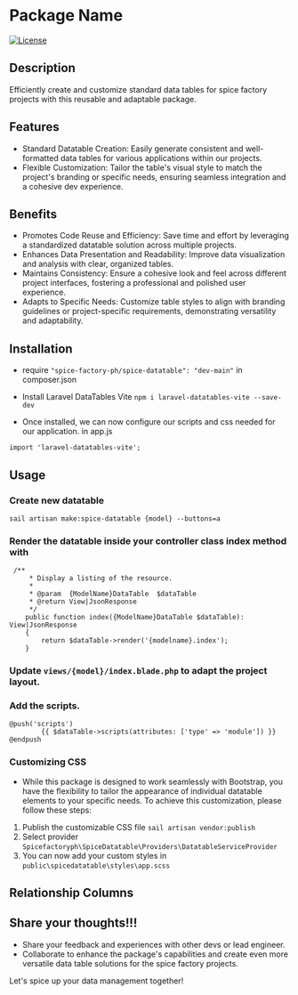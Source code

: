 # Package Name

[![License](https://img.shields.io/badge/license-MIT-blue.svg)](https://opensource.org/licenses/MIT)

## Description

Efficiently create and customize standard data tables for spice factory projects with this reusable and adaptable package.

## Features

- Standard Datatable Creation: Easily generate consistent and well-formatted data tables for various applications within our projects.
- Flexible Customization: Tailor the table's visual style to match the project's branding or specific needs, ensuring seamless integration and a cohesive dev experience.

## Benefits

- Promotes Code Reuse and Efficiency: Save time and effort by leveraging a standardized datatable solution across multiple projects.
- Enhances Data Presentation and Readability: Improve data visualization and analysis with clear, organized tables.
- Maintains Consistency: Ensure a cohesive look and feel across different project interfaces, fostering a professional and polished user experience.
- Adapts to Specific Needs: Customize table styles to align with branding guidelines or project-specific requirements, demonstrating versatility and adaptability.

## Installation

- require ```"spice-factory-ph/spice-datatable": "dev-main"``` in composer.json 
- Install Laravel DataTables Vite
    `npm i laravel-datatables-vite --save-dev`

- Once installed, we can now configure our scripts and css needed for our application. in app.js
```import './bootstrap';
import 'laravel-datatables-vite';
```

## Usage

### Create new datatable
```
sail artisan make:spice-datatable {model} --buttons=a
```

### Render the datatable inside your controller class index method with
``` 
 /**
     * Display a listing of the resource.
     *
     * @param  {ModelName}DataTable  $dataTable
     * @return View|JsonResponse
     */
    public function index({ModelName}DataTable $dataTable): View|JsonResponse
    {
        return $dataTable->render('{modelname}.index');
    }
```

### Update `views/{model}/index.blade.php` to adapt the project layout.

### Add the scripts.
``` 
@push('scripts')
        {{ $dataTable->scripts(attributes: ['type' => 'module']) }}
@endpush
```

### Customizing CSS
- While this package is designed to work seamlessly with Bootstrap, you have the flexibility to tailor the appearance of individual datatable elements to your specific needs. To achieve this customization, please follow these steps:

1. Publish the customizable CSS file
```sail artisan vendor:publish```
2. Select provider `Spicefactoryph\SpiceDatatable\Providers\DatatableServiceProvider`
3. You can now add your custom styles in `public\spicedatatable\styles\app.scss`

## Relationship Columns


## Share your thoughts!!!

- Share your feedback and experiences with other devs or lead engineer.
- Collaborate to enhance the package's capabilities and create even more versatile data table solutions for the spice factory projects.

Let's spice up your data management together! ️

